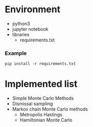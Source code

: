 # Environment
- python3
- jupyter notebook
- libraries
  - requirements.txt

### Example

```
pip install -r requirements.txt
```

# Implemented list
- Simple Monte Carlo Methods
- Dismissal sampling
- Markov chain Monte Carlo methods
    - Metropolis Hastings
    - Hamiltonian Monte Carlo